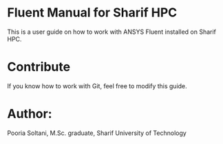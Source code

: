 # Fluent Manual for Sharif HPC

This is a user guide on how to work with ANSYS Fluent installed on Sharif HPC.

# Contribute

If you know how to work with Git, feel free to modify this guide.

# Author:

Pooria Soltani, M.Sc. graduate, Sharif University of Technology
